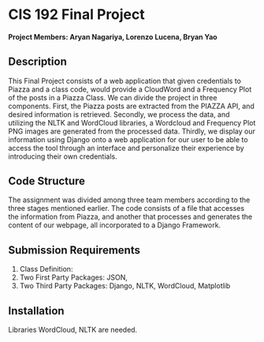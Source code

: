 # CIS 192 Final Project

#### Project Members: Aryan Nagariya, Lorenzo Lucena, Bryan Yao

## Description

This Final Project consists of a web application that given credentials to Piazza and a class code, would provide a CloudWord and a Frequency Plot of the posts in a Piazza Class. We can divide the project in three components. First, the Piazza posts are extracted from the PIAZZA API, and desired information is retrieved. Secondly, we process the data, and utilizing the NLTK and WordCloud libraries, a Wordcloud and Frequency Plot PNG images are generated from the processed data. Thirdly, we display our information using Django onto a web application for our user to be able to access the tool through an interface and personalize their experience by introducing their own credentials.

## Code Structure

The assignment was divided among three team members according to the three stages mentioned earlier. The code consists of a file that accesses the information from Piazza, and another that processes and generates the content of our webpage, all incorporated to a Django Framework.

## Submission Requirements

1. Class Definition: 
2. Two First Party Packages: JSON, 
3. Two Third Party Packages: Django, NLTK, WordCloud, Matplotlib

## Installation

Libraries WordCloud, NLTK are needed. 


